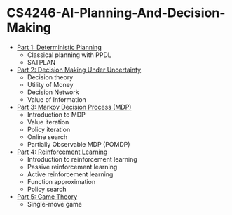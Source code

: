 # CS4246-AI-Planning-And-Decision-Making


* [Part 1: Deterministic Planning](https://github.com/JYL123/CS4246-AI-Planning-And-Decision-Making/blob/master/deterministic-planning/DP-summary/deterministic-planning.pdf)
  * Classical planning with PPDL
  * SATPLAN
* [Part 2: Decision Making Under Uncertainty](https://github.com/JYL123/CS4246-AI-Planning-And-Decision-Making/blob/master/decision-making-under-uncertainty/decision-making-under-uncertainty/decision-making-under-uncertainty-%26-mdp.pdf)
  * Decision theory
  * Utility of Money
  * Decision Network
  * Value of Information
* [Part 3: Markov Decision Process (MDP)](https://github.com/JYL123/CS4246-AI-Planning-And-Decision-Making/blob/master/MDP/MDP/MDP.pdf)
  * Introduction to MDP
  * Value iteration
  * Policy iteration
  * Online search
  * Partially Observable MDP (POMDP)
* [Part 4: Reinforcement Learning](https://github.com/JYL123/CS4246-AI-Planning-And-Decision-Making/blob/master/reinforcement-learning/reinforcement-learning/reinforcement-learning.pdf)
  * Introduction to reinforcement learning
  * Passive reinforcement learning
  * Active reinforcement learning
  * Function approximation
  * Policy search
* [Part 5: Game Theory](https://github.com/JYL123/CS4246-AI-Planning-And-Decision-Making/blob/master/game-theory/game-theory/game-theory.pdf)
  * Single-move game
  
  
